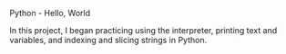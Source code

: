 Python - Hello, World

In this project, I began practicing using the interpreter, printing text and variables, and indexing and slicing strings in Python.
